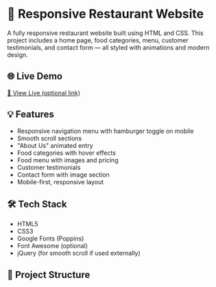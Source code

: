 # 🍴 Responsive Restaurant Website

A fully responsive restaurant website built using HTML and CSS. This project includes a home page, food categories, menu, customer testimonials, and contact form — all styled with animations and modern design.

## 🌐 Live Demo

[🔗 View Live (optional link)](https://your-live-demo-link.com)

## 💡 Features

- Responsive navigation menu with hamburger toggle on mobile
- Smooth scroll sections
- "About Us" animated entry
- Food categories with hover effects
- Food menu with images and pricing
- Customer testimonials
- Contact form with image section
- Mobile-first, responsive layout

## 🛠️ Tech Stack

- HTML5
- CSS3
- Google Fonts (Poppins)
- Font Awesome (optional)
- jQuery (for smooth scroll if used externally)

## 📁 Project Structure

